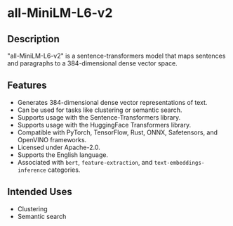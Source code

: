 # all-MiniLM-L6-v2

## Description
"all-MiniLM-L6-v2" is a sentence-transformers model that maps sentences and paragraphs to a 384-dimensional dense vector space.

## Features
*   Generates 384-dimensional dense vector representations of text.
*   Can be used for tasks like clustering or semantic search.
*   Supports usage with the Sentence-Transformers library.
*   Supports usage with the HuggingFace Transformers library.
*   Compatible with PyTorch, TensorFlow, Rust, ONNX, Safetensors, and OpenVINO frameworks.
*   Licensed under Apache-2.0.
*   Supports the English language.
*   Associated with `bert`, `feature-extraction`, and `text-embeddings-inference` categories.

## Intended Uses
*   Clustering
*   Semantic search